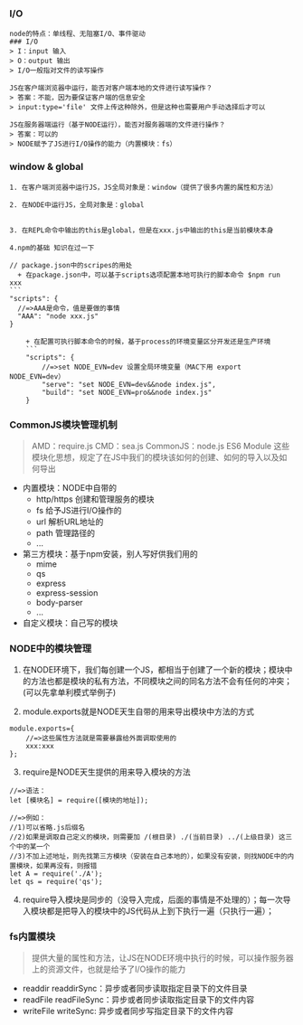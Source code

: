 ### I/O
    node的特点：单线程、无阻塞I/O、事件驱动
    ### I/O
    > I：input 输入
    > O：output 输出
    > I/O一般指对文件的读写操作

    JS在客户端浏览器中运行，能否对客户端本地的文件进行读写操作？
    > 答案：不能，因为要保证客户端的信息安全
    > input:type='file' 文件上传这种除外，但是这种也需要用户手动选择后才可以

    JS在服务器端运行（基于NODE运行），能否对服务器端的文件进行操作？
    > 答案：可以的
    > NODE赋予了JS进行I/O操作的能力（内置模块：fs）

### window & global
    1. 在客户端浏览器中运行JS，JS全局对象是：window（提供了很多内置的属性和方法）

    2. 在NODE中运行JS，全局对象是：global


    3. 在REPL命令中输出的this是global，但是在xxx.js中输出的this是当前模块本身

    4.npm的基础 知识在过一下
    
    // package.json中的scripes的用处
      + 在package.json中，可以基于scripts选项配置本地可执行的脚本命令 $npm run xxx
    ```
    "scripts": {
      //=>AAA是命令，值是要做的事情
      "AAA": "node xxx.js"
    }

    	+ 在配置可执行脚本命令的时候，基于process的环境变量区分开发还是生产环境
		```
		"scripts": {
			//=>set NODE_EVN=dev 设置全局环境变量（MAC下用 export NODE_EVN=dev）
    		"serve": "set NODE_EVN=dev&&node index.js",
   			"build": "set NODE_EVN=pro&&node index.js"
  		}


### CommonJS模块管理机制
> AMD：require.js
> CMD：sea.js
> CommonJS：node.js
> ES6 Module
> 这些模块化思想，规定了在JS中我们的模块该如何的创建、如何的导入以及如何导出

- 内置模块：NODE中自带的
	+ http/https 创建和管理服务的模块
	+ fs 给予JS进行I/O操作的
	+ url 解析URL地址的
	+ path 管理路径的
	+ ...
- 第三方模块：基于npm安装，别人写好供我们用的
	+ mime
	+ qs
	+ express
	+ express-session
	+ body-parser
	+ ...
- 自定义模块：自己写的模块

### NODE中的模块管理
1. 在NODE环境下，我们每创建一个JS，都相当于创建了一个新的模块；模块中的方法也都是模块的私有方法，不同模块之间的同名方法不会有任何的冲突；
(可以先拿单利模式举例子)  

2. module.exports就是NODE天生自带的用来导出模块中方法的方式
```
module.exports={
	//=>这些属性方法就是需要暴露给外面调取使用的
	xxx:xxx
};
```

3. require是NODE天生提供的用来导入模块的方法
```
//=>语法：
let [模块名] = require([模块的地址]);

//=>例如：
//1)可以省略.js后缀名
//2)如果是调取自己定义的模块，则需要加 /(根目录) ./(当前目录) ../(上级目录) 这三个中的某一个
//3)不加上述地址，则先找第三方模块（安装在自己本地的），如果没有安装，则找NODE中的内置模块，如果再没有，则报错
let A = require('./A');
let qs = require('qs');
```

4. require导入模块是同步的（没导入完成，后面的事情是不处理的）；每一次导入模块都是把导入的模块中的JS代码从上到下执行一遍（只执行一遍）；


### fs内置模块
> 提供大量的属性和方法，让JS在NODE环境中执行的时候，可以操作服务器上的资源文件，也就是给予了I/O操作的能力
- readdir readdirSync：异步或者同步读取指定目录下的文件目录
- readFile readFileSync：异步或者同步读取指定目录下的文件内容
- writeFile writeSync: 异步或者同步写指定目录下的文件内容